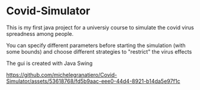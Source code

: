 # Covid-Simulator

This is my first java project for a universiy course to simulate the covid virus spreadness among people.

You can specify different parameters before starting the simulation (with some bounds) and choose different strategies to "restrict" the virus effects

The gui is created with Java Swing

https://github.com/michelegranatiero/Covid-Simulator/assets/53618768/fd5b9aac-eee0-44d4-8921-b14da5e97f1c

